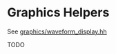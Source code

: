 # Graphics Helpers

See [graphics/waveform_display.hh](../core-interface/graphics/waveform_display.hh)

TODO

